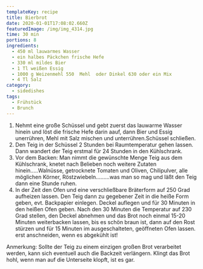 ```yaml
---
templateKey: recipe
title: Bierbrot
date: 2020-01-01T17:08:02.660Z
featuredImage: /img/img_4314.jpg
time: 30 min
portions: 8
ingredients:
  - 450 ml lauwarmes Wasser
  - ein halbes Päckchen frische Hefe
  - 330 ml mildes Bier
  - 1 Tl weißen Essig
  - 1000 g Weizenmehl 550  Mehl  oder Dinkel 630 oder ein Mix
  - 4 Tl Salz
category:
  - sidedishes
tags:
  - Frühstück
  - Brunch
---
```

1. Nehmt eine große Schüssel und gebt zuerst das lauwarme Wasser hinein und löst die frische Hefe darin aauf, dann Bier und Essig unerrühren, Mehl mit Salz mischen und unterrühren.Schüssel schließen.
2. Den Teig in der Schüssel 2 Stunden bei Raumtemperatur gehen lassen. Dann wandert der Teig erstmal für 24 Stunden in den Kühlschrank.  
3. Vor dem Backen: Man nimmt die gewünschte Menge Teig aus dem Kühlschrank, knetet nach Belieben noch weitere Zutaten hinein.....Walnüsse, getrocknete Tomaten und Oliven, Chilipulver, alle möglichen Körner, Röstzwiebeln.........was man so mag und läßt den Teig dann eine Stunde ruhen. 
4. In der Zeit den Ofen und eine verschließbare Bräterform auf 250 Grad aufheizen lassen. Den Teig dann zu gegebener Zeit in die heiße Form geben, evt. Backpapier einlegen. Deckel auflegen und für 30 Minuten in den heißen Ofen geben. Nach den 30 Minuten die Temperatur auf 230 Grad stellen, den Deckel abnehmen und das Brot noch einmal 15-20 Minuten weiterbacken lassen, bis es schön braun ist, dann auf den Rost stürzen und für 15 Minuten im ausgeschalteten, geöffneten Ofen lassen. erst anschneiden, wenn es abgekühlt ist!

Anmerkung: Sollte der Teig zu einem einzigen großen Brot verarbeitet werden, kann sich eventuell auch die Backzeit verlängern. Klingt das Brot hohl, wenn man auf die Unterseite klopft, ist es gar.
